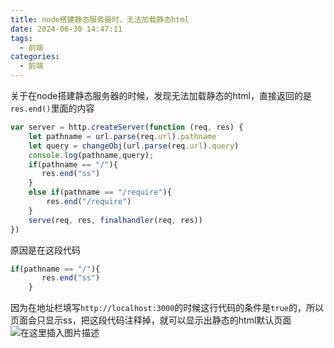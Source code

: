 ```yaml
---
title: node搭建静态服务器时，无法加载静态html
date: 2024-06-30 14:47:11
tags:
  - 前端
categories:
  - 前端
---
```


﻿关于在node搭建静态服务器的时候，发现无法加载静态的html，直接返回的是`res.end()`里面的内容

```javascript
var server = http.createServer(function (req, res) {
    let pathname = url.parse(req.url).pathname
    let query = changeObj(url.parse(req.url).query)
    console.log(pathname,query);
    if(pathname == "/"){
       res.end("ss")
    }
    else if(pathname == "/require"){
        res.end("/require")
    }
    serve(req, res, finalhandler(req, res))
})
```
原因是在这段代码

```javascript
if(pathname == "/"){
       res.end("ss")
    }
```
因为在地址栏填写`http://localhost:3000`的时候这行代码的条件是`true`的，所以页面会只显示ss，把这段代码注释掉，就可以显示出静态的html默认页面
![在这里插入图片描述](https://img-blog.csdnimg.cn/20200623231226824.png?x-oss-process=image/watermark,type_ZmFuZ3poZW5naGVpdGk,shadow_10,text_aHR0cHM6Ly9ibG9nLmNzZG4ubmV0L2xpdWFybXlsaXU=,size_16,color_FFFFFF,t_70)
